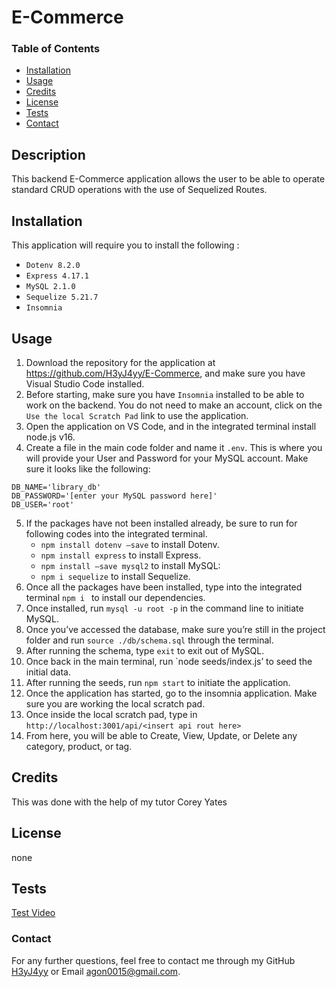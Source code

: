 
  # E-Commerce 

  ### Table of Contents

  - [Installation](#installation)
  - [Usage](#usage)
  - [Credits](#credits)
  - [License](#license)
  - [Tests](#tests)
  - [Contact](#contact)

  ## Description
  This backend E-Commerce application allows the user to be able to operate standard CRUD operations with the use of Sequelized Routes.

  ## Installation
  This application will require you to install the following :
  - `Dotenv 8.2.0`
  - `Express 4.17.1`
  - `MySQL 2.1.0`
  - `Sequelize 5.21.7`
  - `Insomnia `

  ## Usage
  1. Download the repository for the application at https://github.com/H3yJ4yy/E-Commerce, and make sure you have Visual Studio Code installed.
  2. Before starting, make sure you have `Insomnia` installed to be able to work on the backend. You do not need to make an account, click on the `Use the local Scratch Pad` link to use the application. 
  3. Open the application on VS Code, and in the integrated terminal install node.js v16.
  4. Create a file in the main code folder and name it `.env`. This is where you will provide your User and Password for your MySQL account. Make sure it looks like the following:
```
DB_NAME='library_db'
DB_PASSWORD='[enter your MySQL password here]'
DB_USER='root'
```
5. If the packages have not been installed already, be sure to run for following codes into the integrated terminal.
    * `npm install dotenv —save` to install Dotenv.
    * `npm install express` to install Express.
    * `npm install —save mysql2` to install MySQL:
    * `npm i sequelize` to install Sequelize.
6. Once all the packages have been installed, type into the integrated terminal `npm i ` to install our dependencies.
7. Once installed, run `mysql -u root -p` in the command line to initiate MySQL.
8. Once you’ve accessed the database, make sure you’re still in the project folder and run `source ./db/schema.sql` through the terminal.
9. After running the schema, type `exit` to exit out of MySQL. 
10. Once back in the main terminal, run `node seeds/index.js’ to seed the initial data.
11. After running the seeds, run `npm start` to  initiate the application.
12. Once the application has started,  go to the insomnia application. Make sure you are working the local scratch pad.
13. Once inside the local scratch pad, type in `http://localhost:3001/api/<insert api rout here>`
14. From here, you will be able to Create, View, Update, or Delete any category, product, or tag.


  ## Credits
  This was done with the help of my tutor Corey Yates
  
  ## License
  none 
 
  ## Tests
  
[Test Video](https://github.com/H3yJ4yy/E-Commerce/assets/143395836/5891e020-47fc-4917-91f2-40bd4e0a90ac)


  ### Contact 
  For any further questions, feel free to contact me through my GitHub [H3yJ4yy](https://github.com/H3yJ4yy) or Email [agon0015@gmail.com](mailto:agon0015@gmail.com).
